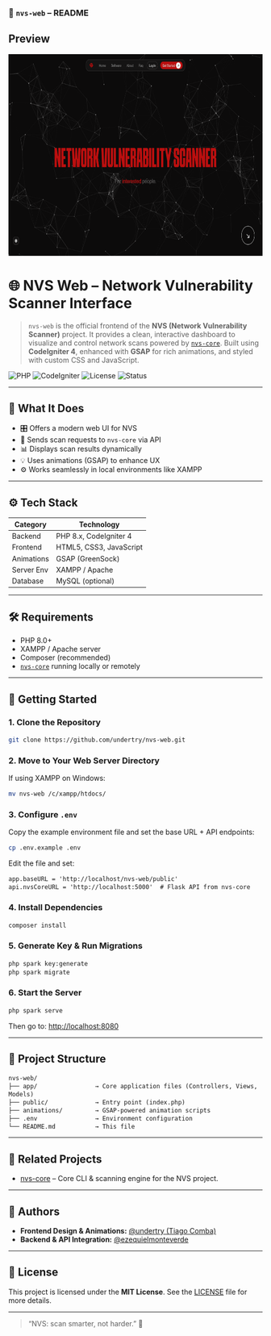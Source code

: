 ### 📄 `nvs-web` – README
## Preview

<p align="center">
  <img src="showcase/nvs.png" alt="nvs" width="800" height="400">

</p>

# 🌐 NVS Web – Network Vulnerability Scanner Interface

> `nvs-web` is the official frontend of the **NVS (Network Vulnerability Scanner)** project. It provides a clean, interactive dashboard to visualize and control network scans powered by [`nvs-core`](https://github.com/undertry/nvs-core). Built using **CodeIgniter 4**, enhanced with **GSAP** for rich animations, and styled with custom CSS and JavaScript.

![PHP](https://img.shields.io/badge/PHP-8.0%2B-blue)
![CodeIgniter](https://img.shields.io/badge/CodeIgniter-4.x-red)
![License](https://img.shields.io/github/license/undertry/nvs-web)
![Status](https://img.shields.io/badge/Status-Active-brightgreen)

---

## 🧰 What It Does

- 🎛️ Offers a modern web UI for NVS
- 📡 Sends scan requests to `nvs-core` via API
- 📊 Displays scan results dynamically
- 💡 Uses animations (GSAP) to enhance UX
- ⚙️ Works seamlessly in local environments like XAMPP

---

## ⚙️ Tech Stack

| Category       | Technology            |
|----------------|------------------------|
| Backend        | PHP 8.x, CodeIgniter 4 |
| Frontend       | HTML5, CSS3, JavaScript |
| Animations     | GSAP (GreenSock)      |
| Server Env     | XAMPP / Apache        |
| Database       | MySQL (optional)      |

---

## 🛠️ Requirements

- PHP 8.0+
- XAMPP / Apache server
- Composer (recommended)
- [`nvs-core`](https://github.com/undertry/nvs-core) running locally or remotely

---

## 🚀 Getting Started

### 1. Clone the Repository

```bash
git clone https://github.com/undertry/nvs-web.git
```

### 2. Move to Your Web Server Directory

If using XAMPP on Windows:

```bash
mv nvs-web /c/xampp/htdocs/
```

### 3. Configure `.env`

Copy the example environment file and set the base URL + API endpoints:

```bash
cp .env.example .env
```

Edit the file and set:

```env
app.baseURL = 'http://localhost/nvs-web/public'
api.nvsCoreURL = 'http://localhost:5000'  # Flask API from nvs-core
```

### 4. Install Dependencies

```bash
composer install
```

### 5. Generate Key & Run Migrations

```bash
php spark key:generate
php spark migrate
```

### 6. Start the Server

```bash
php spark serve
```

Then go to: [http://localhost:8080](http://localhost:8080)

---

## 📁 Project Structure

```
nvs-web/
├── app/                → Core application files (Controllers, Views, Models)
├── public/             → Entry point (index.php)
├── animations/         → GSAP-powered animation scripts
├── .env                → Environment configuration
└── README.md           → This file
```

---

## 🔗 Related Projects

- [nvs-core](https://github.com/undertry/nvs-core) – Core CLI & scanning engine for the NVS project.

---

## 👥 Authors

- **Frontend Design & Animations:** [@undertry (Tiago Comba)](https://github.com/undertry)
- **Backend & API Integration:** [@ezequielmonteverde](https://github.com/ezequielmonteverde)

---

## 📄 License

This project is licensed under the **MIT License**. See the [LICENSE](LICENSE) file for more details.

---

> “NVS: scan smarter, not harder.” 🔐
